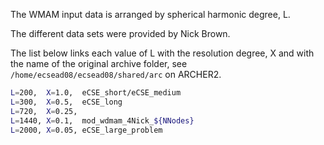 The WMAM input data is arranged by spherical harmonic degree, L.

The different data sets were provided by Nick Brown.

The list below links each value of L with the resolution degree, X
and with the name of the original archive folder, see
`/home/ecsead08/ecsead08/shared/arc` on ARCHER2.

```bash
L=200,  X=1.0,  eCSE_short/eCSE_medium
L=300,  X=0.5,  eCSE_long
L=720,  X=0.25,  
L=1440, X=0.1,  mod_wdmam_4Nick_${NNodes}
L=2000, X=0.05, eCSE_large_problem
```
